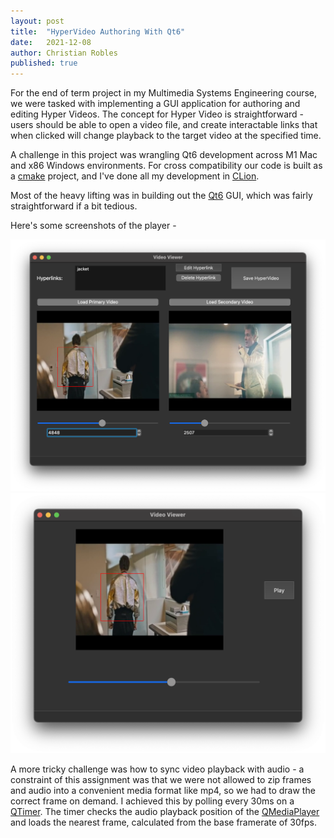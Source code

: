 ```yaml
---
layout: post
title:  "HyperVideo Authoring With Qt6"
date:   2021-12-08
author: Christian Robles
published: true
---
```


For the end of term project in my Multimedia Systems Engineering course, we were tasked with implementing a GUI application for authoring and editing Hyper Videos. The concept for Hyper Video is straightforward - users should be able to open a video file, and create interactable links that when clicked will change playback to the target video at the specified time.

A challenge in this project was wrangling Qt6 development across M1 Mac and x86 Windows environments. For cross compatibility our code is built as a [cmake](https://cmake.org/) project, and I've done all my development in [CLion](https://www.jetbrains.com/clion/).

Most of the heavy lifting was in building out the [Qt6](https://www.qt.io/product/qt6) GUI, which was fairly straightforward if a bit tedious.

Here's some screenshots of the player -

<img src="/assets/images/hypervideo/hyperauthor.png" alt="author" width="505"/>

<img src="/assets/images/hypervideo/hyperviewer.png" alt="viewer" width="505"/>

A more tricky challenge was how to sync video playback with audio - a constraint of this assignment was that we were not allowed to zip frames and audio into a convenient media format like mp4, so we had to draw the correct frame on demand. I achieved this by polling every 30ms on a [QTimer](https://doc.qt.io/qt-6/qtimer.html). The timer checks the audio playback position of the [QMediaPlayer](https://doc-snapshots.qt.io/qt6-dev/qmediaplayer.html) and loads the nearest frame, calculated from the base framerate of 30fps.